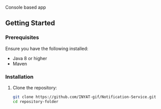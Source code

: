 Console based app

## Getting Started

### Prerequisites

Ensure you have the following installed:

- Java 8 or higher
- Maven

### Installation

1. Clone the repository:

   ```bash
   git clone https://github.com/INYAT-gif/Notification-Service.git
   cd repository-folder

